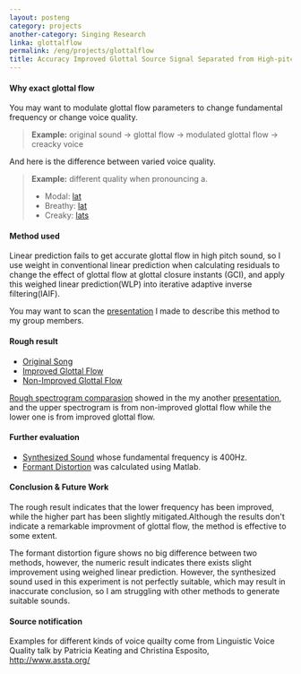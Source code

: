 ```yaml
---
layout: posteng
category: projects
another-category: Singing Research
linka: glottalflow
permalink: /eng/projects/glottalflow
title: Accuracy Improved Glottal Source Signal Separated from High-pitch Sound
---
```

#### Why exact glottal flow
You may want to modulate glottal flow parameters to change fundamental frequency or change voice quality.
>**Example:** original sound -> glottal flow -> modulated glottal flow -> creacky voice

And here is the difference between varied voice quality.
>**Example:** different quality when pronouncing a.
> 
> - Modal: [lat](http://lollichock.tumblr.com/post/68396242678/audio_player_iframe/lollichock/tumblr_mwzrzfEuFz1snsvcq?audio_file=http%3A%2F%2Fwww.tumblr.com%2Faudio_file%2Flollichock%2F68396242678%2Ftumblr_mwzrzfEuFz1snsvcq&amp;color=black&amp;simple=1) 
> - Breathy: [lat](http://lollichock.tumblr.com/post/68396169833/audio_player_iframe/lollichock/tumblr_mwzry6Ymq71snsvcq?audio_file=http%3A%2F%2Fwww.tumblr.com%2Faudio_file%2Flollichock%2F68396169833%2Ftumblr_mwzry6Ymq71snsvcq&amp;color=black&amp;simple=1)
> - Creaky: [lats](http://lollichock.tumblr.com/post/68396210531/audio_player_iframe/lollichock/tumblr_mwzryvtW3q1snsvcq?audio_file=http%3A%2F%2Fwww.tumblr.com%2Faudio_file%2Flollichock%2F68396210531%2Ftumblr_mwzryvtW3q1snsvcq&amp;color=black&amp;simple=1) 

#### Method used
Linear prediction fails to get accurate glottal flow in high pitch sound, so I use weight in conventional linear prediction when calculating residuals to change the effect of glottal flow at glottal closure instants (GCI), and apply this weighed linear prediction(WLP) into iterative adaptive inverse filtering(IAIF).

You may want to scan the [presentation](/glottal/groupdiscussion.pdf) I made to describe this method to my group members. 
#### Rough result
- [Original Song](http://lollichock.tumblr.com/post/68396309267/audio_player_iframe/lollichock/tumblr_mwzs0mksag1snsvcq?audio_file=http%3A%2F%2Fwww.tumblr.com%2Faudio_file%2Flollichock%2F68396309267%2Ftumblr_mwzs0mksag1snsvcq&amp;color=black&amp;simple=1)
- [Improved Glottal Flow](http://lollichock.tumblr.com/post/68396443868/audio_player_iframe/lollichock/tumblr_mwzs30UNlC1snsvcq?audio_file=http%3A%2F%2Fwww.tumblr.com%2Faudio_file%2Flollichock%2F68396443868%2Ftumblr_mwzs30UNlC1snsvcq&amp;color=black&amp;simple=1)
- [Non-Improved Glottal Flow](http://lollichock.tumblr.com/post/68396380877/audio_player_iframe/lollichock/tumblr_mwzs1vABDX1snsvcq?audio_file=http%3A%2F%2Fwww.tumblr.com%2Faudio_file%2Flollichock%2F68396380877%2Ftumblr_mwzs1vABDX1snsvcq&amp;color=black&amp;simple=1)

[Rough spectrogram comparasion](http://31.media.tumblr.com/ddaf3f68001197d3a47d48321d9b45ba/tumblr_mwzsnzzCHr1snsvcqo1_1280.jpg) showed in the my another [presentation](/glottal/fieldpractice.pdf), and the upper spectrogram is from non-improved glottal flow while the lower one is from improved glottal flow.

#### Further evaluation
- [Synthesized Sound](/glottal/syvoice400.wav) whose fundamental frequency is 400Hz.
- [Formant Distortion](http://25.media.tumblr.com/56373f419f06e926064e56e54746e8cc/tumblr_mwzu2hrU9F1snsvcqo1_1280.jpg) was calculated using Matlab.

#### Conclusion & Future Work
The rough result indicates that the lower frequency has been improved, while the higher part has been slightly mitigated.Although the results don't indicate a remarkable improvment of glottal flow, the method is effective to some extent.

The formant distortion figure shows no big difference between two methods, however, the numeric result indicates there exists slight improvement using weighed linear prediction. However, the synthesized sound used in this experiment is not perfectly suitable, which may result in inaccurate conclusion, so I am struggling with other methods to generate suitable sounds. 

#### Source notification
Examples for different kinds of voice quailty come from Linguistic Voice Quality talk by Patricia Keating and Christina Esposito, http://www.assta.org/